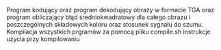 
Program kodujący oraz program dekodujący obrazy w formacie TGA oraz program obliczający błąd średniokwadratowy dla całego obrazu i poszczególnych składowych koloru oraz stosunek sygnału do szumu.
Kompilacja wszystkich prgramów za pomocą pliku compile.sh
instrukcje użycia przy kompilowaniu 
